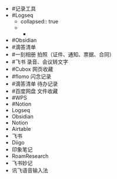- #记录工具
- #Logseq
	- collapsed:: true
	- -
- #Obsidian
- #滴答清单
- #一刻相册 拍照（证件、通知、票据、合同）
- #飞书 录音、会议转文字
- #Cubox 网页收藏
- #flomo 闪念记录
- #滴答清单 待办记录
- #百度网盘 文件收藏
- #WPS
- #Notion
- Logseq
- Obsidian
- Notion
- Airtable
- 飞书
- Diigo
- 印象笔记
- RoamResearch
- 飞书妙记
- 讯飞语音输入法